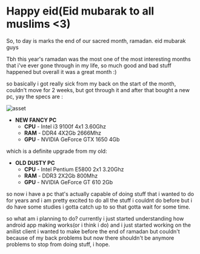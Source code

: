 # Happy eid(Eid mubarak to all muslims <3)

So, to day is marks the end of our sacred month, ramadan. eid mubarak guys

Tbh this year's ramadan was the most one of the most interesting months that i've ever gone through in my life, so much good and bad stuff happened but overall it was a great month :)

so basically i got really sick from my back on the start of the month, couldn't move for 2 weeks, but got through it and after that bought a new pc, yay the specs are :

![asset](/assets/feed/posts/happy-eid/punpun.png)

- **NEW FANCY PC**
  - **CPU** - Intel i3 9100f 4x1 3.60Ghz
  - **RAM** - DDR4 4X2Gb 2666Mhz
  - **GPU** - NVIDIA GeForce GTX 1650 4Gb

which is a definite upgrade from my old:

- **OLD DUSTY PC**
  - **CPU** - Intel Pentium E5800 2x1 3.20Ghz
  - **RAM** - DDR3 2X2Gb 800Mhz
  - **GPU** - NVIDIA GeForce GT 610 2Gb

so now i have a pc that's actually capable of doing stuff that i wanted to do for years and i am pretty excited to do all the stuff i couldnt do before but i do have some studies i gotta catch up to so that gotta wait for some time.

so what am i planning to do? currently i just started understanding how android app making works(or i think i do) and i just started working on the anilist client i wanted to make before the end of ramadan but couldn't because of my back problems but now there shouldn't be anymore problems to stop from doing stuff, i hope.

